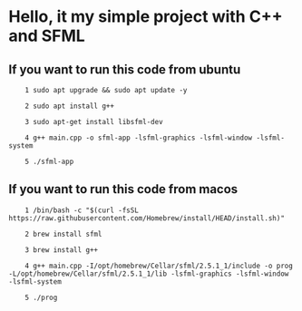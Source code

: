 # Hello, it my simple project with C++ and SFML 

## If you want to run this code from ubuntu 

~~~
    1 sudo apt upgrade && sudo apt update -y
    
    2 sudo apt install g++

    3 sudo apt-get install libsfml-dev

    4 g++ main.cpp -o sfml-app -lsfml-graphics -lsfml-window -lsfml-system

    5 ./sfml-app 
~~~

## If you want to run this code from macos 

~~~
    1 /bin/bash -c "$(curl -fsSL https://raw.githubusercontent.com/Homebrew/install/HEAD/install.sh)"

    2 brew install sfml
    
    3 brew install g++

    4 g++ main.cpp -I/opt/homebrew/Cellar/sfml/2.5.1_1/include -o prog -L/opt/homebrew/Cellar/sfml/2.5.1_1/lib -lsfml-graphics -lsfml-window -lsfml-system

    5 ./prog 
~~~

